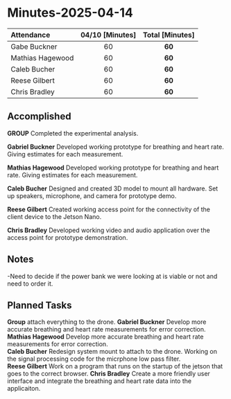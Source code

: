 
# Minutes-2025-04-14

| Attendance       | 04/10 [Minutes] |     Total [Minutes]  |
| :----            | :----:          |   :----:             |
| Gabe Buckner     | 60              |        **60**        |
| Mathias Hagewood | 60              |        **60**        | 
| Caleb Bucher     | 60              |        **60**        |
| Reese Gilbert    | 60              |        **60**        |
| Chris Bradley    | 60              |        **60**        |  

    
## Accomplished 
  **GROUP** Completed the experimental analysis.
  
  **Gabriel Buckner** Developed working prototype for breathing and heart rate. Giving estimates for each measurement.

  **Mathias Hagewood** Developed working prototype for breathing and heart rate. Giving estimates for each measurement.

  **Caleb Bucher** Designed and created 3D model to mount all hardware. Set up speakers, microphone, and camera for prototype demo.

  **Reese Gilbert** Created working access point for the connectivity of the client device to the Jetson Nano.

  **Chris Bradley** Developed working video and audio application over the access point for prototype demonstration.

## Notes 
-Need to decide if the power bank we were looking at is viable or not and need to order it.   


## Planned Tasks
**Group** attach everything to the drone. 
 **Gabriel Buckner** Develop more accurate breathing and heart rate measurements for error correction.  
 **Mathias Hagewood** Develop more accurate breathing and heart rate measurements for error correction.  
 **Caleb Bucher**  Redesign system mount to attach to the drone. Working on the signal processing code for the micrphone low pass filter.  
 **Reese Gilbert** Work on a program that runs on the startup of the jetson that goes to the correct browser. 
 **Chris Bradley** Create a more friendly user interface and integrate the breathing and heart rate data into the applicaiton.
